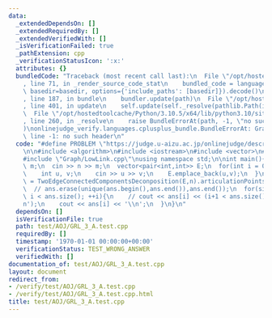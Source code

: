 ```yaml
---
data:
  _extendedDependsOn: []
  _extendedRequiredBy: []
  _extendedVerifiedWith: []
  _isVerificationFailed: true
  _pathExtension: cpp
  _verificationStatusIcon: ':x:'
  attributes: {}
  bundledCode: "Traceback (most recent call last):\n  File \"/opt/hostedtoolcache/Python/3.10.5/x64/lib/python3.10/site-packages/onlinejudge_verify/documentation/build.py\"\
    , line 71, in _render_source_code_stat\n    bundled_code = language.bundle(stat.path,\
    \ basedir=basedir, options={'include_paths': [basedir]}).decode()\n  File \"/opt/hostedtoolcache/Python/3.10.5/x64/lib/python3.10/site-packages/onlinejudge_verify/languages/cplusplus.py\"\
    , line 187, in bundle\n    bundler.update(path)\n  File \"/opt/hostedtoolcache/Python/3.10.5/x64/lib/python3.10/site-packages/onlinejudge_verify/languages/cplusplus_bundle.py\"\
    , line 401, in update\n    self.update(self._resolve(pathlib.Path(included), included_from=path))\n\
    \  File \"/opt/hostedtoolcache/Python/3.10.5/x64/lib/python3.10/site-packages/onlinejudge_verify/languages/cplusplus_bundle.py\"\
    , line 260, in _resolve\n    raise BundleErrorAt(path, -1, \"no such header\"\
    )\nonlinejudge_verify.languages.cplusplus_bundle.BundleErrorAt: Graph/LowLink.cpp:\
    \ line -1: no such header\n"
  code: "#define PROBLEM \"https://judge.u-aizu.ac.jp/onlinejudge/description.jsp?id=GRL_3_A&lang=ja\"\
    \n\n#include <algorithm>\n#include <iostream>\n#include <vector>\n#include <utility>\n\
    #include \"Graph/LowLink.cpp\"\nusing namespace std;\n\nint main(){\n  int n,\
    \ m;\n  cin >> n >> m;\n  vector<pair<int,int>> E;\n  for(int i = 0; i < m; ++i){\n\
    \    int u, v;\n    cin >> u >> v;\n    E.emplace_back(u,v);\n  }\n  auto ans\
    \ = TwoEdgeConnectedComponentsDeconposition(E,n).articulationPoints;\n  sort(ans.begin(),ans.end());\n\
    \  // ans.erase(unique(ans.begin(),ans.end()),ans.end());\n  for(size_t i = 0;\
    \ i < ans.size(); ++i){\n    // cout << ans[i] << (i+1 < ans.size() ? ' ' : '\\\
    n');\n    cout << ans[i] << '\\n';\n  }\n}\n"
  dependsOn: []
  isVerificationFile: true
  path: test/AOJ/GRL_3_A.test.cpp
  requiredBy: []
  timestamp: '1970-01-01 00:00:00+00:00'
  verificationStatus: TEST_WRONG_ANSWER
  verifiedWith: []
documentation_of: test/AOJ/GRL_3_A.test.cpp
layout: document
redirect_from:
- /verify/test/AOJ/GRL_3_A.test.cpp
- /verify/test/AOJ/GRL_3_A.test.cpp.html
title: test/AOJ/GRL_3_A.test.cpp
---
```


